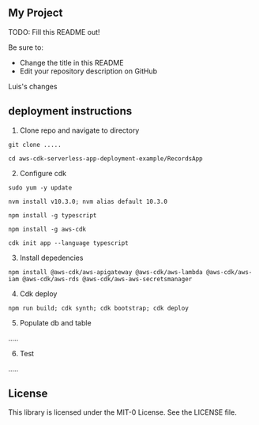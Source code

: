 ## My Project

TODO: Fill this README out!

Be sure to:

* Change the title in this README
* Edit your repository description on GitHub

Luis's changes 


## deployment instructions

1. Clone repo and navigate to directory

`git clone .....`

`cd aws-cdk-serverless-app-deployment-example/RecordsApp`

2. Configure cdk

`sudo yum -y update `

`nvm install v10.3.0; nvm alias default 10.3.0`

`npm install -g typescript`

`npm install -g aws-cdk`

`cdk init app --language typescript`


3. Install depedencies

`npm install @aws-cdk/aws-apigateway @aws-cdk/aws-lambda @aws-cdk/aws-iam @aws-cdk/aws-rds @aws-cdk/aws-aws-secretsmanager`

4. Cdk deploy

` npm run build; cdk synth; cdk bootstrap; cdk deploy `

5. Populate db and table

.....

6. Test

.....

## License

This library is licensed under the MIT-0 License. See the LICENSE file.


